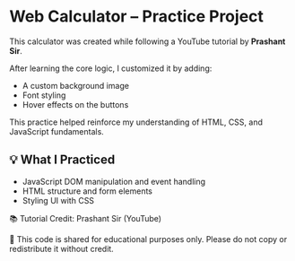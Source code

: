 # Web Calculator – Practice Project

This calculator was created while following a YouTube tutorial by **Prashant Sir**.

After learning the core logic, I customized it by adding:
- A custom background image
- Font styling
- Hover effects on the buttons

This practice helped reinforce my understanding of HTML, CSS, and JavaScript fundamentals.

## 💡 What I Practiced
- JavaScript DOM manipulation and event handling
- HTML structure and form elements
- Styling UI with CSS

📚 Tutorial Credit: Prashant Sir (YouTube)

🛑 This code is shared for educational purposes only. Please do not copy or redistribute it without credit.
